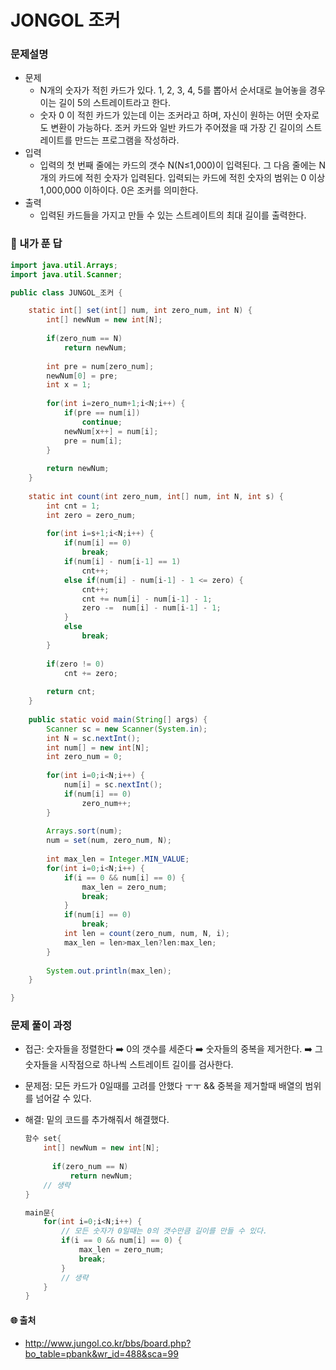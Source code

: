 # JONGOL 조커

### 문제설명

- 문제
  - N개의 숫자가 적힌 카드가 있다.  1, 2, 3, 4, 5를 뽑아서 순서대로 늘어놓을 경우 이는 길이 5의 스트레이트라고 한다.
  - 숫자 0 이 적힌 카드가 있는데 이는 조커라고 하며, 자신이 원하는 어떤 숫자로도 변환이 가능하다. 조커 카드와 일반 카드가 주어졌을 때 가장 긴 길이의 스트레이트를 만드는 프로그램을 작성하라.
- 입력
  - 입력의 첫 번째 줄에는 카드의 갯수 N(N≤1,000)이 입력된다. 그 다음 줄에는 N개의 카드에 적힌 숫자가 입력된다. 입력되는 카드에 적힌 숫자의 범위는 0 이상 1,000,000 이하이다. 0은 조커를 의미한다.
- 출력
  - 입력된 카드들을 가지고 만들 수 있는 스트레이트의 최대 길이를 출력한다.



### :full_moon_with_face: 내가 푼 답

```java
import java.util.Arrays;
import java.util.Scanner;

public class JUNGOL_조커 {

	static int[] set(int[] num, int zero_num, int N) {
		int[] newNum = new int[N];
		
		if(zero_num == N)
			return newNum;
		
		int pre = num[zero_num];
		newNum[0] = pre;
		int x = 1;
		
		for(int i=zero_num+1;i<N;i++) {
			if(pre == num[i])
				continue;
			newNum[x++] = num[i];
			pre = num[i];
		}
		
		return newNum;
	}
	
	static int count(int zero_num, int[] num, int N, int s) {
		int cnt = 1;
		int zero = zero_num;
		
		for(int i=s+1;i<N;i++) {
			if(num[i] == 0)
				break;
			if(num[i] - num[i-1] == 1)
				cnt++;
			else if(num[i] - num[i-1] - 1 <= zero) {
				cnt++;
				cnt += num[i] - num[i-1] - 1;
				zero -=  num[i] - num[i-1] - 1;
			}
			else
				break;
		}
		
		if(zero != 0)
			cnt += zero;
		
		return cnt;
	}
	
	public static void main(String[] args) {
		Scanner sc = new Scanner(System.in);
		int N = sc.nextInt();
		int num[] = new int[N];
		int zero_num = 0;
		
		for(int i=0;i<N;i++) {
			num[i] = sc.nextInt();
			if(num[i] == 0)
				zero_num++;
		}
		
		Arrays.sort(num);
		num = set(num, zero_num, N);
		
		int max_len = Integer.MIN_VALUE;
		for(int i=0;i<N;i++) {
			if(i == 0 && num[i] == 0) {
				max_len = zero_num;
				break;
			}
			if(num[i] == 0)
				break;
			int len = count(zero_num, num, N, i);
			max_len = len>max_len?len:max_len;
		}
		
		System.out.println(max_len);
	}

}
```



### 문제 풀이 과정

- 접근:  숫자들을 정렬한다 :arrow_right: 0의 갯수를 세준다 :arrow_right: 숫자들의 중복을 제거한다. :arrow_right: 그 숫자들을 시작점으로 하나씩 스트레이트 길이를 검사한다.

- 문제점: 모든 카드가 0일때를 고려를 안했다 ㅜㅜ && 중복을 제거할때 배열의 범위를 넘어갈 수 있다.

- 해결: 밑의 코드를 추가해줘서 해결했다.

  ```java
  함수 set{
      int[] newNum = new int[N];
  		
  		if(zero_num == N)
  			return newNum;
      // 생략
  }
  
  main문{
      for(int i=0;i<N;i++) {
          // 모든 숫자가 0일때는 0의 갯수만큼 길이를 만들 수 있다.
          if(i == 0 && num[i] == 0) {
              max_len = zero_num;
              break;
          }
          // 생략
      }
  }
  ```





#### :globe_with_meridians: 출처

- http://www.jungol.co.kr/bbs/board.php?bo_table=pbank&wr_id=488&sca=99